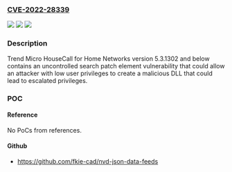 ### [CVE-2022-28339](https://cve.mitre.org/cgi-bin/cvename.cgi?name=CVE-2022-28339)
![](https://img.shields.io/static/v1?label=Product&message=Trend%20Micro%20HouseCall%20for%20Home%20Networks&color=blue)
![](https://img.shields.io/static/v1?label=Version&message=5.3%3C%205.3.1308%20&color=brighgreen)
![](https://img.shields.io/static/v1?label=Vulnerability&message=n%2Fa&color=brighgreen)

### Description

Trend Micro HouseCall for Home Networks version 5.3.1302 and below contains an uncontrolled search patch element vulnerability that could allow an attacker with low user privileges to create a malicious DLL that could lead to escalated privileges.

### POC

#### Reference
No PoCs from references.

#### Github
- https://github.com/fkie-cad/nvd-json-data-feeds

